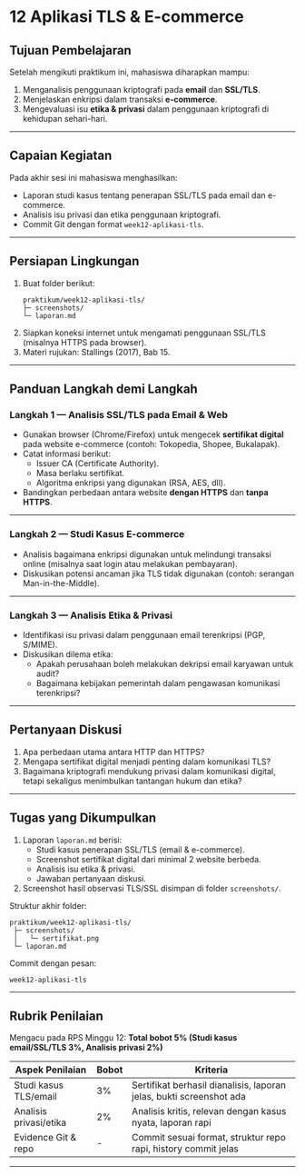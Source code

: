 # 12 Aplikasi TLS & E-commerce

## Tujuan Pembelajaran
Setelah mengikuti praktikum ini, mahasiswa diharapkan mampu:  
1. Menganalisis penggunaan kriptografi pada **email** dan **SSL/TLS**.  
2. Menjelaskan enkripsi dalam transaksi **e-commerce**.  
3. Mengevaluasi isu **etika & privasi** dalam penggunaan kriptografi di kehidupan sehari-hari.  

---

## Capaian Kegiatan
Pada akhir sesi ini mahasiswa menghasilkan:  
- Laporan studi kasus tentang penerapan SSL/TLS pada email dan e-commerce.  
- Analisis isu privasi dan etika penggunaan kriptografi.  
- Commit Git dengan format `week12-aplikasi-tls`.  

---

## Persiapan Lingkungan
1. Buat folder berikut:  
   ```
   praktikum/week12-aplikasi-tls/
   ├─ screenshots/
   └─ laporan.md
   ```
2. Siapkan koneksi internet untuk mengamati penggunaan SSL/TLS (misalnya HTTPS pada browser).  
3. Materi rujukan: Stallings (2017), Bab 15.  

---

## Panduan Langkah demi Langkah

### Langkah 1 — Analisis SSL/TLS pada Email & Web
- Gunakan browser (Chrome/Firefox) untuk mengecek **sertifikat digital** pada website e-commerce (contoh: Tokopedia, Shopee, Bukalapak).  
- Catat informasi berikut:  
  - Issuer CA (Certificate Authority).  
  - Masa berlaku sertifikat.  
  - Algoritma enkripsi yang digunakan (RSA, AES, dll).  
- Bandingkan perbedaan antara website **dengan HTTPS** dan **tanpa HTTPS**.  

---

### Langkah 2 — Studi Kasus E-commerce
- Analisis bagaimana enkripsi digunakan untuk melindungi transaksi online (misalnya saat login atau melakukan pembayaran).  
- Diskusikan potensi ancaman jika TLS tidak digunakan (contoh: serangan Man-in-the-Middle).  

---

### Langkah 3 — Analisis Etika & Privasi
- Identifikasi isu privasi dalam penggunaan email terenkripsi (PGP, S/MIME).  
- Diskusikan dilema etika:  
  - Apakah perusahaan boleh melakukan dekripsi email karyawan untuk audit?  
  - Bagaimana kebijakan pemerintah dalam pengawasan komunikasi terenkripsi?  

---

## Pertanyaan Diskusi
1. Apa perbedaan utama antara HTTP dan HTTPS?  
2. Mengapa sertifikat digital menjadi penting dalam komunikasi TLS?  
3. Bagaimana kriptografi mendukung privasi dalam komunikasi digital, tetapi sekaligus menimbulkan tantangan hukum dan etika?  

---

## Tugas yang Dikumpulkan
1. Laporan `laporan.md` berisi:  
   - Studi kasus penerapan SSL/TLS (email & e-commerce).  
   - Screenshot sertifikat digital dari minimal 2 website berbeda.  
   - Analisis isu etika & privasi.  
   - Jawaban pertanyaan diskusi.  
2. Screenshot hasil observasi TLS/SSL disimpan di folder `screenshots/`.  

Struktur akhir folder:
```
praktikum/week12-aplikasi-tls/
 ├─ screenshots/
 │   └─ sertifikat.png
 └─ laporan.md
```

Commit dengan pesan:  
```
week12-aplikasi-tls
```

---

## Rubrik Penilaian
Mengacu pada RPS Minggu 12: **Total bobot 5% (Studi kasus email/SSL/TLS 3%, Analisis privasi 2%)**  

| Aspek Penilaian       | Bobot | Kriteria                                                                 |
|------------------------|-------|--------------------------------------------------------------------------|
| Studi kasus TLS/email  | 3%    | Sertifikat berhasil dianalisis, laporan jelas, bukti screenshot ada      |
| Analisis privasi/etika | 2%    | Analisis kritis, relevan dengan kasus nyata, laporan rapi                |
| Evidence Git & repo    | -     | Commit sesuai format, struktur repo rapi, history commit jelas           |

---
